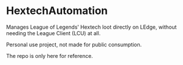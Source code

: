 # HextechAutomation

Manages League of Legends' Hextech loot directly on LEdge, without needing the League Client (LCU) at all.

Personal use project, not made for public consumption.

The repo is only here for reference.
